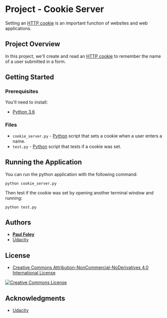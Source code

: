 # Project - Cookie Server

Setting an [HTTP cookie](https://en.wikipedia.org/wiki/HTTP_cookie) is an important function of websites and web applications.


## Project Overview

In this project, we'll create and read an [HTTP cookie](https://en.wikipedia.org/wiki/HTTP_cookie) to remember the name of a user submitted in a form.


## Getting Started

### Prerequisites
You'll need to install:

* [Python 3.6](https://www.python.org/)

### Files

* `cookie_server.py` - [Python](https://www.python.org/) script that sets a cookie when a user enters a name.
* `test.py` - [Python](https://www.python.org/) script that tests if a cookie was set.


## Running the Application

You can run the python application with the following command:

`python cookie_server.py`

Then test if the cookie was set by opening another terminal window and running:

`python test.py`


## Authors

* **[Paul Foley](https://github.com/paulfoley)**
* [Udacity](https://www.udacity.com/)


## License

* <a rel="license" href="https://creativecommons.org/licenses/by-nc-nd/4.0/"> Creative Commons Attribution-NonCommercial-NoDerivatives 4.0 International License</a>

<a rel="license" href="https://creativecommons.org/licenses/by-nc-nd/4.0/">
	<img alt="Creative Commons License" style="border-width:0" src="https://i.creativecommons.org/l/by-nc-nd/4.0/88x31.png" />
</a>


## Acknowledgments

* [Udacity](https://www.udacity.com/)
